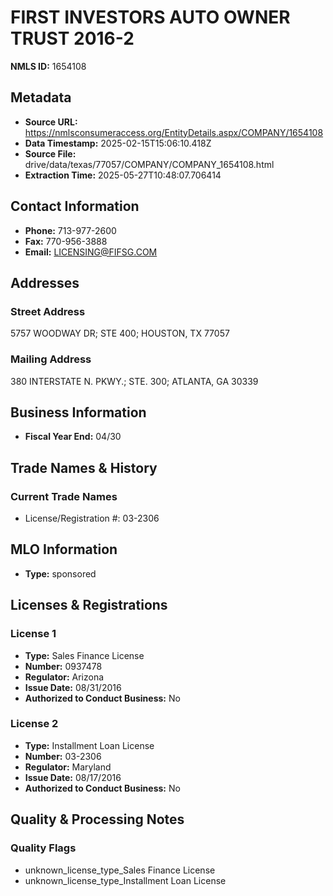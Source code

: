 # FIRST INVESTORS AUTO OWNER TRUST 2016-2

**NMLS ID:** 1654108

## Metadata
- **Source URL:** https://nmlsconsumeraccess.org/EntityDetails.aspx/COMPANY/1654108
- **Data Timestamp:** 2025-02-15T15:06:10.418Z
- **Source File:** drive/data/texas/77057/COMPANY/COMPANY_1654108.html
- **Extraction Time:** 2025-05-27T10:48:07.706414

## Contact Information
- **Phone:** 713-977-2600
- **Fax:** 770-956-3888
- **Email:** LICENSING@FIFSG.COM

## Addresses
### Street Address
5757 WOODWAY DR; STE 400; HOUSTON, TX 77057

### Mailing Address
380 INTERSTATE N. PKWY.; STE. 300; ATLANTA, GA 30339

## Business Information
- **Fiscal Year End:** 04/30

## Trade Names & History
### Current Trade Names
- License/Registration #: 03-2306

## MLO Information
- **Type:** sponsored

## Licenses & Registrations

### License 1
- **Type:** Sales Finance License
- **Number:** 0937478
- **Regulator:** Arizona
- **Issue Date:** 08/31/2016
- **Authorized to Conduct Business:** No

### License 2
- **Type:** Installment Loan License
- **Number:** 03-2306
- **Regulator:** Maryland
- **Issue Date:** 08/17/2016
- **Authorized to Conduct Business:** No

## Quality & Processing Notes
### Quality Flags
- unknown_license_type_Sales Finance License
- unknown_license_type_Installment Loan License
